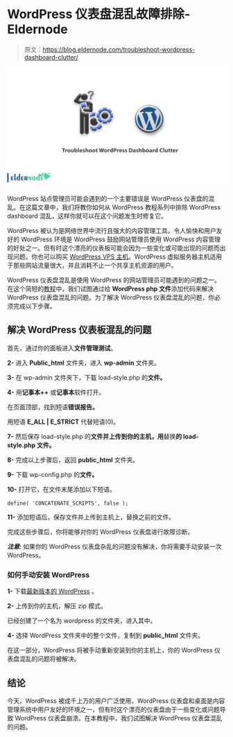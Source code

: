 # WordPress 仪表盘混乱故障排除- Eldernode

> 原文：<https://blog.eldernode.com/troubleshoot-wordpress-dashboard-clutter/>

![Troubleshoot WordPress Dashboard Clutter](img/ed3b3b976dcac832fd2efd2f55a9b11a.png)

WordPress 站点管理员可能会遇到的一个主要错误是 WordPress 仪表盘的混乱。在这篇文章中，我们将教你如何从 WordPress 教程系列中排除 WordPress dashboard 混乱，这样你就可以在这个问题发生时修复它。

WordPress 被认为是网络世界中流行且强大的内容管理工具。令人愉快和用户友好的 WordPress 环境是 WordPress 鼓励网站管理员使用 WordPress 内容管理的好处之一。但有时这个漂亮的仪表板可能会因为一些变化或可能出现的问题而出现问题。你也可以购买 [WordPress VPS 主机](https://eldernode.com/wordpress-vps/)。WordPress 虚拟服务器主机适用于那些网站流量很大，并且消耗不止一个共享主机资源的用户。

WordPress 仪表盘混乱是使用 WordPress 的网站管理员可能遇到的问题之一。在这个简短的[教程](https://eldernode.com/category/tutorial/)中，我们试图通过给 **WordPress php 文件**添加代码来解决 WordPress 仪表盘混乱的问题。为了解决 WordPress 仪表盘混乱的问题，你必须完成以下步骤。

## 解决 WordPress 仪表板混乱的问题

首先，通过你的面板进入**文件管理测试**。

**2-** 进入 **Public_html** 文件夹，进入 **wp-admin** 文件夹。

**3-** 在 wp-admin 文件夹下，下载 load-style.php 的**文件。**

**4-** 用**记事本++** 或**记事本**软件打开。

在页面顶部，找到短语**错误报告。**

用短语 **E_ALL | E_STRICT** 代替短语(0)。

**7-** 然后保存 load-style.php 的**文件并上传到你的主机，用**替换**的 load-style.php 文件。**

**8-** 完成以上步骤后，返回 **public_html** 文件夹。

**9-** 下载 wp-config.php 的**文件。**

**10-** 打开它，在文件末尾添加以下短语。

```
define( 'CONCATENATE_SCRIPTS', false ); 
```

**11-** 添加短语后，保存文件并上传到主机上，替换之前的文件。

完成这些步骤后，你将能够对你的 WordPress 仪表盘进行故障诊断。

***注意:*** 如果你的 WordPress 仪表盘杂乱的问题没有解决，你将需要手动安装一次 WordPress。

### 如何手动安装 WordPress

**1-** 下载[最新版本的 WordPress](https://wordpress.org/download/) 。

**2-** 上传到你的主机，解压 zip 模式。

已经创建了一个名为 wordpress 的文件夹，进入其中。

**4-** 选择 WordPress 文件夹中的整个文件，复制到 **public_html** 文件夹。

在这一部分，WordPress 将被手动重新安装到你的主机上，你的 WordPress 仪表盘混乱的问题将被解决。

## 结论

今天，WordPress 被成千上万的用户广泛使用，WordPress 仪表盘和桌面是内容管理系统中用户友好的环境之一，但有时这个漂亮的仪表盘由于一些变化或问题导致 WordPress 仪表盘崩溃。在本教程中，我们试图解决 WordPress 仪表盘混乱的问题。